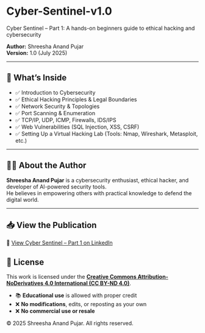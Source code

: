 # Cyber-Sentinel-v1.0
Cyber Sentinel – Part 1: A hands-on beginners guide to ethical hacking and cybersecurity

**Author:** Shreesha Anand Pujar  
**Version:** 1.0 (July 2025)

---

## 📘 What’s Inside

- ✅ Introduction to Cybersecurity
- ✅ Ethical Hacking Principles & Legal Boundaries
- ✅ Network Security & Topologies
- ✅ Port Scanning & Enumeration
- ✅ TCP/IP, UDP, ICMP, Firewalls, IDS/IPS
- ✅ Web Vulnerabilities (SQL Injection, XSS, CSRF)
- ✅ Setting Up a Virtual Hacking Lab (Tools: Nmap, Wireshark, Metasploit, etc.)
---

## 👨‍💻 About the Author

**Shreesha Anand Pujar** is a cybersecurity enthusiast, ethical hacker, and developer of AI-powered security tools.  
He believes in empowering others with practical knowledge to defend the digital world.

---
## 📥 View the Publication

📎 [View Cyber Sentinel – Part 1 on LinkedIn](https://www.linkedin.com/posts/shreesha-anand-pujar-ba1b96369_cyber-sentinel-v10-a-beginner-guide-to-activity-7353861675491442688-hwJZ?utm_medium=ios_app&rcm=ACoAAFt6XCkBEwabyQAphHjW-QPFFHUrMmuvKBg&utm_source=social_share_send&utm_campaign=copy_link)

## 🔖 License

This work is licensed under the [**Creative Commons Attribution-NoDerivatives 4.0 International (CC BY-ND 4.0)**](https://creativecommons.org/licenses/by-nd/4.0/).

- 📚 **Educational use** is allowed with proper credit  
- ❌ **No modifications**, edits, or reposting as your own  
- ❌ **No commercial use or resale**

© 2025 Shreesha Anand Pujar. All rights reserved.
